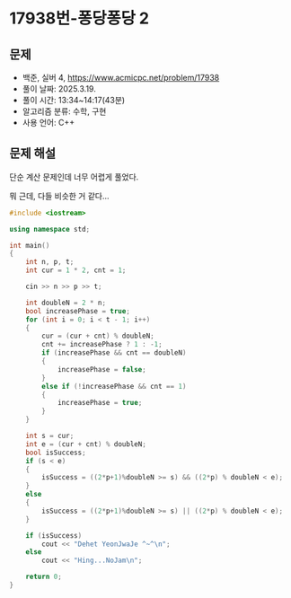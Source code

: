 # 17938번-퐁당퐁당 2

## 문제

- 백준, 실버 4, https://www.acmicpc.net/problem/17938
- 풀이 날짜: 2025.3.19.
- 풀이 시간: 13:34~14:17(43분)
- 알고리즘 분류: 수학, 구현
- 사용 언어: C++

## 문제 해설

단순 계산 문제인데 너무 어렵게 풀었다.

뭐 근데, 다들 비슷한 거 같다…

```cpp
#include <iostream>

using namespace std;

int main()
{
    int n, p, t;
    int cur = 1 * 2, cnt = 1;

    cin >> n >> p >> t;

    int doubleN = 2 * n;
    bool increasePhase = true;
    for (int i = 0; i < t - 1; i++)
    {
        cur = (cur + cnt) % doubleN;
        cnt += increasePhase ? 1 : -1;
        if (increasePhase && cnt == doubleN)
        {
            increasePhase = false;
        }
        else if (!increasePhase && cnt == 1)
        {
            increasePhase = true;
        }
    }

    int s = cur;
    int e = (cur + cnt) % doubleN;
    bool isSuccess;
    if (s < e)
    {
        isSuccess = ((2*p+1)%doubleN >= s) && ((2*p) % doubleN < e);
    }
    else
    {
        isSuccess = ((2*p+1)%doubleN >= s) || ((2*p) % doubleN < e);
    }

    if (isSuccess)
        cout << "Dehet YeonJwaJe ^~^\n";
    else
        cout << "Hing...NoJam\n";

    return 0;
}
```
